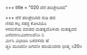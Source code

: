 +++
title = "020 ದೆಸೆ ಪರಿಚ್ಛೇದಿಸದ"

+++
ದೆಸೆ ಪರಿಚ್ಛೇದಿಸದ ನುಡಿ ಹವ  
ಣಿಸದ ಕಲ್ಪ ಸಹಸ್ರ ಕೋಟಿಯೊ  
ಳಸಮಸೆಯ ಮಾಡದ ಮಹತ್ವದೊಳುರು ಮಹತ್ವದಲಿ  
ಎಸೆವನಣುವಿಂಗಣುವೆನಿಸಿ ನಿ  
ರ್ಮಿಸಿ ವಿಭಾಡಿಸಿ ಬರವಳಿದು ಹೆ  
ಚ್ಚಿಸಿ ಮುರಿದನೀ ಜಗವನೀ ಹರಿಯೆಂದನಾ ಭೀಷ್ಮ     ॥20॥